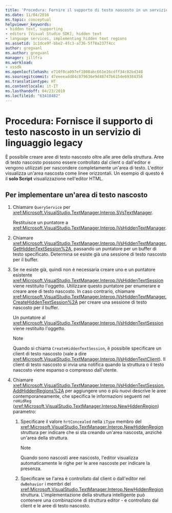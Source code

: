 ```yaml
---
title: 'Procedura: Fornire il supporto di testo nascosto in un servizio di linguaggio Legacy | Microsoft Docs'
ms.date: 11/04/2016
ms.topic: conceptual
helpviewer_keywords:
- hidden text, supporting
- editors [Visual Studio SDK], hidden text
- language services, implementing hidden text regions
ms.assetid: 1c1dce9f-bbe2-4fc3-a736-5f78a237f4cc
author: gregvanl
ms.author: gregvanl
manager: jillfra
ms.workload:
- vssdk
ms.openlocfilehash: e710f0ca097ef1808abc661e16cdff34c82bd348
ms.sourcegitcommit: 47eeeeadd84c879636e9d48747b615de69384356
ms.translationtype: HT
ms.contentlocale: it-IT
ms.lasthandoff: 04/23/2019
ms.locfileid: "63418482"
---
```

# <a name="how-to-provide-hidden-text-support-in-a-legacy-language-service"></a>Procedura: Fornisce il supporto di testo nascosto in un servizio di linguaggio legacy
È possibile creare aree di testo nascosto oltre alle aree della struttura. Aree di testo nascosto possono essere controllato dal client o dall'editor e vengono utilizzati per nascondere completamente un'area di testo. L'editor visualizza un'area nascosta come linee orizzontali. Un esempio di questo è il **solo Script** visualizzazione nell'editor HTML.

## <a name="to-implement-a-hidden-text-region"></a>Per implementare un'area di testo nascosto

1. Chiamare `QueryService` per <xref:Microsoft.VisualStudio.TextManager.Interop.SVsTextManager>.

     Restituisce un puntatore a <xref:Microsoft.VisualStudio.TextManager.Interop.IVsHiddenTextManager>.

2. Chiamare <xref:Microsoft.VisualStudio.TextManager.Interop.IVsHiddenTextManager.GetHiddenTextSession%2A>, passando un puntatore per un buffer di testo specificato. Determina se esiste già una sessione di testo nascosto per il buffer.

3. Se ne esiste già, quindi non è necessaria creare uno e un puntatore esistente <xref:Microsoft.VisualStudio.TextManager.Interop.IVsHiddenTextSession> viene restituito l'oggetto. Utilizzare questo puntatore per enumerare e creare aree di testo nascosto. In caso contrario, chiamare <xref:Microsoft.VisualStudio.TextManager.Interop.IVsHiddenTextManager.CreateHiddenTextSession%2A> per creare una sessione di testo nascosto per il buffer.

     Un puntatore al <xref:Microsoft.VisualStudio.TextManager.Interop.IVsHiddenTextSession> viene restituito l'oggetto.

    > [!NOTE]
    > Quando si chiama `CreateHiddenTextSession`, è possibile specificare un client di testo nascosto (vale a dire <xref:Microsoft.VisualStudio.TextManager.Interop.IVsHiddenTextClient>). Il client di testo nascosto si invia una notifica quando la struttura o il testo nascosto viene espanso o compresso dall'utente.

4. Chiamare <xref:Microsoft.VisualStudio.TextManager.Interop.IVsHiddenTextSession.AddHiddenRegions%2A> per aggiungere uno o più nuovi descrive le aree contemporaneamente, che specifica le informazioni seguenti nel `reHidReg` (<xref:Microsoft.VisualStudio.TextManager.Interop.NewHiddenRegion>) parametro:

    1. Specificare il valore `hrtConcealed` nella `iType` membro del <xref:Microsoft.VisualStudio.TextManager.Interop.NewHiddenRegion> struttura per indicare che si sta creando un'area nascosta, anziché un'area della struttura.

        > [!NOTE]
        > Quando sono nascosti aree nascosto, l'editor visualizza automaticamente le righe per le aree nascoste per indicare la presenza.

    2. Specificare se l'area è controllato dal client o dall'editor nel `dwBehavior` i membri del <xref:Microsoft.VisualStudio.TextManager.Interop.NewHiddenRegion> struttura. L'implementazione della struttura intelligente può contenere una combinazione di struttura editor - e controllato dal client e le aree di testo nascosto.